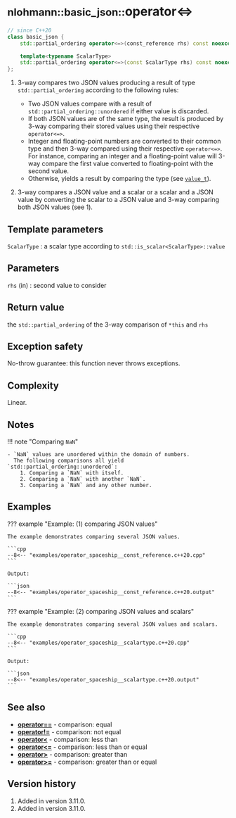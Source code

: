 # <small>nlohmann::basic_json::</small>operator<=>

```cpp
// since C++20
class basic_json {
    std::partial_ordering operator<=>(const_reference rhs) const noexcept;  // (1)

    template<typename ScalarType>
    std::partial_ordering operator<=>(const ScalarType rhs) const noexcept; // (2)
};
```

1. 3-way compares two JSON values producing a result of type `std::partial_ordering` according to the following rules:
    - Two JSON values compare with a result of `std::partial_ordering::unordered` if either value is discarded.
    - If both JSON values are of the same type, the result is produced by 3-way comparing their stored values using
      their respective `operator<=>`.
    - Integer and floating-point numbers are converted to their common type and then 3-way compared using their
      respective `operator<=>`.
      For instance, comparing an integer and a floating-point value will 3-way compare the first value converted to
      floating-point with the second value.
    - Otherwise, yields a result by comparing the type (see [`value_t`](value_t.md)).
  
2. 3-way compares a JSON value and a scalar or a scalar and a JSON value by converting the scalar to a JSON value and
   3-way comparing both JSON values (see 1).

## Template parameters

`ScalarType`
:   a scalar type according to `std::is_scalar<ScalarType>::value`

## Parameters

`rhs` (in)
:   second value to consider 

## Return value

the `std::partial_ordering` of the 3-way comparison of `*this` and `rhs`

## Exception safety

No-throw guarantee: this function never throws exceptions.

## Complexity

Linear.

## Notes

!!! note "Comparing `NaN`"

    - `NaN` values are unordered within the domain of numbers.
      The following comparisons all yield `std::partial_ordering::unordered`:
        1. Comparing a `NaN` with itself.
        2. Comparing a `NaN` with another `NaN`.
        3. Comparing a `NaN` and any other number.

## Examples

??? example "Example: (1) comparing JSON values"

    The example demonstrates comparing several JSON values.
    
    ```cpp
    --8<-- "examples/operator_spaceship__const_reference.c++20.cpp"
    ```
    
    Output:
    
    ```json
    --8<-- "examples/operator_spaceship__const_reference.c++20.output"
    ```

??? example "Example: (2) comparing JSON values and scalars"

    The example demonstrates comparing several JSON values and scalars.
    
    ```cpp
    --8<-- "examples/operator_spaceship__scalartype.c++20.cpp"
    ```
    
    Output:
    
    ```json
    --8<-- "examples/operator_spaceship__scalartype.c++20.output"
    ```

## See also

- [**operator==**](operator_eq.md) - comparison: equal
- [**operator!=**](operator_ne.md) - comparison: not equal
- [**operator<**](operator_lt.md) - comparison: less than
- [**operator<=**](operator_le.md) - comparison: less than or equal
- [**operator>**](operator_gt.md) - comparison: greater than
- [**operator>=**](operator_ge.md) - comparison: greater than or equal

## Version history

1. Added in version 3.11.0.
2. Added in version 3.11.0.
